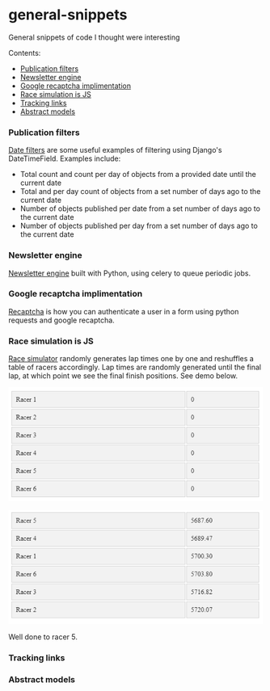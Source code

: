 # general-snippets

General snippets of code I thought were interesting

Contents:
- [Publication filters](https://github.com/bradster45/general-snippets/#publication-filters)
- [Newsletter engine](https://github.com/bradster45/general-snippets/#newsletter-engine)
- [Google recaptcha implimentation](https://github.com/bradster45/general-snippets/#google-recaptcha-implimentation)
- [Race simulation is JS](https://github.com/bradster45/general-snippets/#race-simulation-is-js)
- [Tracking links](https://github.com/bradster45/general-snippets/#tracking-links)
- [Abstract models](https://github.com/bradster45/general-snippets/#abstract-models)

### Publication filters

[Date filters](https://github.com/bradster45/general-snippets/blob/master/datetime_filters.py) are some useful examples of filtering using Django's DateTimeField. Examples include:
- Total count and count per day of objects from a provided date until the current date
- Total and per day count of objects from a set number of days ago to the current date
- Number of objects published per date from a set number of days ago to the current date
- Number of objects published per day from a set number of days ago to the current date

### Newsletter engine

[Newsletter engine](https://github.com/bradster45/general-snippets/tree/master/newsletter_celery) built with Python, using celery to queue periodic jobs.

### Google recaptcha implimentation

[Recaptcha](https://github.com/bradster45/general-snippets/blob/master/recaptcha.py) is how you can authenticate a user in a form using python requests and google recaptcha.

### Race simulation is JS

[Race simulator](https://github.com/bradster45/general-snippets/blob/master/race_simulation/race_reshuffle_demo.html) randomly generates lap times one by one and reshuffles a table of racers accordingly. Lap times are randomly generated until the final lap, at which point we see the final finish positions. See demo below.

![start](https://github.com/bradster45/general-snippets/blob/master/race_simulation/start.png)

![end](https://github.com/bradster45/general-snippets/blob/master/race_simulation/end.png)

Well done to racer 5.

### Tracking links

### Abstract models
